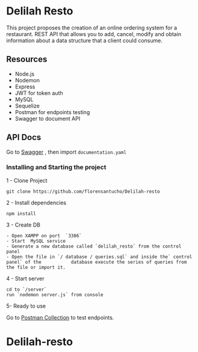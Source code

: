 # Delilah Resto

This project proposes the creation of an online ordering system for a restaurant. REST API that allows you to add, cancel, modify and obtain information about a data structure that a client could consume.

## Resources


- Node.js
- Nodemon
- Express
- JWT for token auth
- MySQL
- Sequelize
- Postman for endpoints testing
- Swagger to document API


## API Docs

Go to [Swagger](https://editor.swagger.io/) , then import `documentation.yaml`


### Installing and Starting the project

1 - Clone Project
```
git clone https://github.com/florensantucho/Delilah-resto
```
 2 - Install dependencies
```
npm install
```
3 - Create DB 
```
- Open XAMPP on port  `3306`
- Start  MySQL service
- Generate a new database called `delilah_resto` from the control panel
- Open the file in `/ database / queries.sql` and inside the` control panel` of the           database execute the series of queries from the file or import it.
```
4 - Start server
```
cd to `/server` 
run `nodemon server.js` from console
```
5- Ready to use

Go to [Postman Collection](https://documenter.getpostman.com/view/12669841/TVYGax9u) to test endpoints.
# Delilah-resto
